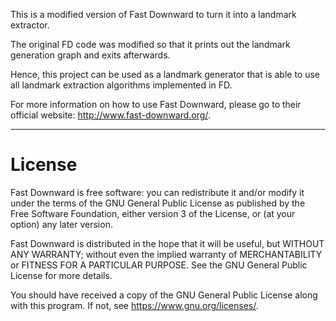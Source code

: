 This is a modified version of Fast Downward to turn it into a landmark extractor. 

The original FD code was modified so that it prints out the landmark generation graph and exits afterwards.

Hence, this project can be used as a landmark generator that is able to use all landmark extraction algorithms implemented in FD.

For more information on how to use Fast Downward, please go to their official website: http://www.fast-downward.org/.

-------------------------------------------------------------------------------------

# License
Fast Downward is free software: you can redistribute it and/or modify
it under the terms of the GNU General Public License as published by
the Free Software Foundation, either version 3 of the License, or (at
your option) any later version.

Fast Downward is distributed in the hope that it will be useful, but
WITHOUT ANY WARRANTY; without even the implied warranty of
MERCHANTABILITY or FITNESS FOR A PARTICULAR PURPOSE. See the GNU
General Public License for more details.

You should have received a copy of the GNU General Public License
along with this program. If not, see <https://www.gnu.org/licenses/>.
